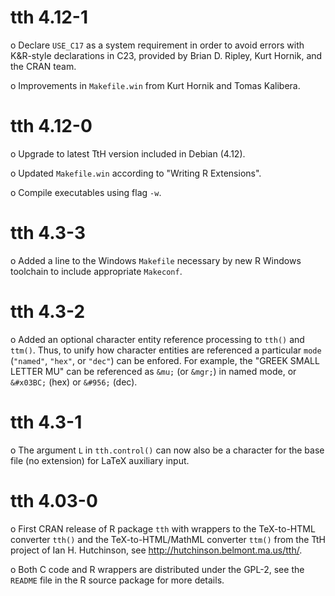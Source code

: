 # tth 4.12-1

o Declare `USE_C17` as a system requirement in order to avoid errors with
  K&R-style declarations in C23, provided by Brian D. Ripley, Kurt Hornik,
  and the CRAN team.

o Improvements in `Makefile.win` from Kurt Hornik and Tomas Kalibera.


# tth 4.12-0

o Upgrade to latest TtH version included in Debian (4.12).

o Updated `Makefile.win` according to "Writing R Extensions".

o Compile executables using flag `-w`.


# tth 4.3-3

o Added a line to the Windows `Makefile` necessary by new R Windows
  toolchain to include appropriate `Makeconf`.


# tth 4.3-2

o Added an optional character entity reference processing to `tth()`
  and `ttm()`. Thus, to unify how character entities are referenced
  a particular `mode` (`"named"`, `"hex"`, or `"dec"`) can be enfored. For
  example, the "GREEK SMALL LETTER MU" can be referenced as
  `&mu;` (or `&mgr;`) in named mode, or `&#x03BC;` (hex) or `&#956;` (dec).


# tth 4.3-1

o The argument `L` in `tth.control()` can now also be a character
  for the base file (no extension) for LaTeX auxiliary input.


# tth 4.03-0

o First CRAN release of R package `tth` with wrappers to the
  TeX-to-HTML converter `tth()` and the TeX-to-HTML/MathML
  converter `ttm()` from the TtH project of Ian H. Hutchinson,
  see <http://hutchinson.belmont.ma.us/tth/>.
  
o Both C code and R wrappers are distributed under the GPL-2,
  see the `README` file in the R source package for more details.
